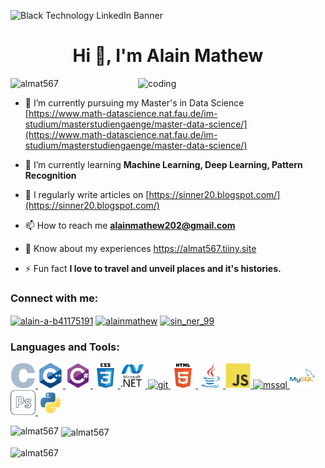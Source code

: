 ![Black Technology LinkedIn Banner](https://github.com/Almat567/Almat567/assets/168777926/a6f1ffc2-c42f-4267-b658-604afca022ad)
<h1 align="center">Hi 👋, I'm Alain Mathew</h1>
<img align="right" alt="coding" width="300" src="https://github.com/Almat567/Almat/assets/168777926/fb9c6ede-4287-4347-9650-4e839c9c6e89.gif">

<p align="left"> <img src="https://komarev.com/ghpvc/?username=almat567&label=Profile%20views&color=0e75b6&style=flat" alt="almat567" /> </p>

- 🔭 I’m currently pursuing my Master's in Data Science [https://www.math-datascience.nat.fau.de/im-studium/masterstudiengaenge/master-data-science/](https://www.math-datascience.nat.fau.de/im-studium/masterstudiengaenge/master-data-science/)

- 🌱 I’m currently learning **Machine Learning, Deep Learning, Pattern Recognition**

- 📝 I regularly write articles on [https://sinner20.blogspot.com/](https://sinner20.blogspot.com/)

- 📫 How to reach me **alainmathew202@gmail.com**

- 📄 Know about my experiences https://almat567.tiiny.site

- ⚡ Fun fact **I love to travel and unveil places and it's histories.**

<h3 align="left">Connect with me:</h3>
<p align="left">
<a href="https://linkedin.com/in/alain-a-b41175191" target="blank"><img align="center" src="https://raw.githubusercontent.com/rahuldkjain/github-profile-readme-generator/master/src/images/icons/Social/linked-in-alt.svg" alt="alain-a-b41175191" height="30" width="40" /></a>
<a href="https://kaggle.com/alainmathew" target="blank"><img align="center" src="https://raw.githubusercontent.com/rahuldkjain/github-profile-readme-generator/master/src/images/icons/Social/kaggle.svg" alt="alainmathew" height="30" width="40" /></a>
<a href="https://instagram.com/sin_ner_99" target="blank"><img align="center" src="https://raw.githubusercontent.com/rahuldkjain/github-profile-readme-generator/master/src/images/icons/Social/instagram.svg" alt="sin_ner_99" height="30" width="40" /></a>
</p>

<h3 align="left">Languages and Tools:</h3>
<p align="left"> <a href="https://www.cprogramming.com/" target="_blank" rel="noreferrer"> <img src="https://raw.githubusercontent.com/devicons/devicon/master/icons/c/c-original.svg" alt="c" width="40" height="40"/> </a> <a href="https://www.w3schools.com/cpp/" target="_blank" rel="noreferrer"> <img src="https://raw.githubusercontent.com/devicons/devicon/master/icons/cplusplus/cplusplus-original.svg" alt="cplusplus" width="40" height="40"/> </a> <a href="https://www.w3schools.com/cs/" target="_blank" rel="noreferrer"> <img src="https://raw.githubusercontent.com/devicons/devicon/master/icons/csharp/csharp-original.svg" alt="csharp" width="40" height="40"/> </a> <a href="https://www.w3schools.com/css/" target="_blank" rel="noreferrer"> <img src="https://raw.githubusercontent.com/devicons/devicon/master/icons/css3/css3-original-wordmark.svg" alt="css3" width="40" height="40"/> </a> <a href="https://dotnet.microsoft.com/" target="_blank" rel="noreferrer"> <img src="https://raw.githubusercontent.com/devicons/devicon/master/icons/dot-net/dot-net-original-wordmark.svg" alt="dotnet" width="40" height="40"/> </a> <a href="https://git-scm.com/" target="_blank" rel="noreferrer"> <img src="https://www.vectorlogo.zone/logos/git-scm/git-scm-icon.svg" alt="git" width="40" height="40"/> </a> <a href="https://www.w3.org/html/" target="_blank" rel="noreferrer"> <img src="https://raw.githubusercontent.com/devicons/devicon/master/icons/html5/html5-original-wordmark.svg" alt="html5" width="40" height="40"/> </a> <a href="https://www.java.com" target="_blank" rel="noreferrer"> <img src="https://raw.githubusercontent.com/devicons/devicon/master/icons/java/java-original.svg" alt="java" width="40" height="40"/> </a> <a href="https://developer.mozilla.org/en-US/docs/Web/JavaScript" target="_blank" rel="noreferrer"> <img src="https://raw.githubusercontent.com/devicons/devicon/master/icons/javascript/javascript-original.svg" alt="javascript" width="40" height="40"/> </a> <a href="https://www.microsoft.com/en-us/sql-server" target="_blank" rel="noreferrer"> <img src="https://www.svgrepo.com/show/303229/microsoft-sql-server-logo.svg" alt="mssql" width="40" height="40"/> </a> <a href="https://www.mysql.com/" target="_blank" rel="noreferrer"> <img src="https://raw.githubusercontent.com/devicons/devicon/master/icons/mysql/mysql-original-wordmark.svg" alt="mysql" width="40" height="40"/> </a> <a href="https://www.photoshop.com/en" target="_blank" rel="noreferrer"> <img src="https://raw.githubusercontent.com/devicons/devicon/master/icons/photoshop/photoshop-line.svg" alt="photoshop" width="40" height="40"/> </a> <a href="https://www.python.org" target="_blank" rel="noreferrer"> <img src="https://raw.githubusercontent.com/devicons/devicon/master/icons/python/python-original.svg" alt="python" width="40" height="40"/> </a> </p>

<p><img align="left" src="https://github-readme-stats.vercel.app/api/top-langs?username=almat567&show_icons=true&locale=en&layout=compact" alt="almat567" /></p>

<p>&nbsp;<img align="center" src="https://github-readme-stats.vercel.app/api?username=almat567&show_icons=true&locale=en" alt="almat567" /></p>

<p><img align="center" src="https://github-readme-streak-stats.herokuapp.com/?user=almat567&" alt="almat567" /></p>
